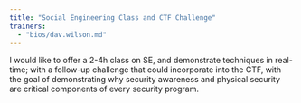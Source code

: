 ```yaml
---
title: "Social Engineering Class and CTF Challenge"
trainers:
  - "bios/dav.wilson.md"
---
```

I would like to offer a 2-4h class on SE, and demonstrate techniques in real-time; with a follow-up challenge that could incorporate into the CTF, with the goal of demonstrating why security awareness and physical security are critical components of every security program.